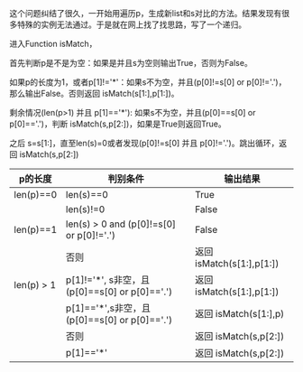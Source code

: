 这个问题纠结了很久，一开始用遍历p，生成新list和s对比的方法。结果发现有很多特殊的实例无法通过。于是就在网上找了找思路，写了一个递归。

进入Function isMatch，

首先判断p是不是为空：如果是并且s为空则输出True，否则为False。

如果p的长度为1，或者p[1]!='*'：如果s不为空，并且(p[0]!=s[0] or p[0]!='.')，那么输出False。否则返回 isMatch(s[1:],p[1:])。

剩余情况(len(p>1) 并且 p[1]=='*'): 如果s不为空，并且(p[0]==s[0] or p[0]=='.')，判断 isMatch(s,p[2:])，如果是True则返回True。

之后 s=s[1:]，直至len(s)=0或者发现(p[0]!=s[0] 并且 p[0]!='.')。跳出循环，返回 isMatch(s,p[2:])

|p的长度|判别条件|输出结果|
|-|-|-|
| len(p)==0     | len(s)==0| True |
| | len(s)!=0| False |
| len(p)==1     | len(s) > 0 and (p[0]!=s[0] or p[0]!='.')| False |
| | 否则 | 返回 isMatch(s[1:],p[1:]) |
| len(p) > 1    | p[1]!='*', s非空，且(p[0]==s[0] or p[0]=='.')| 返回 isMatch(s[1:],p[1:]) |
| |p[1]=='*',s非空，且(p[0]==s[0] or p[0]=='.')| 返回 isMatch(s[1:],p)|
| |否则|返回 isMatch(s,p[2:])|
| |p[1]=='*'|返回 isMatch(s,p[2:])|

